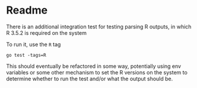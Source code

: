 # Readme

There is an additional integration test for testing parsing R outputs, in which R 3.5.2 is required on the system

To run it, use the `R` tag

```
go test -tags=R
```

This should eventually be refactored in some way, potentially using env variables or some other mechanism to 
set the R versions on the system to determine whether to run the test and/or what the output should be.